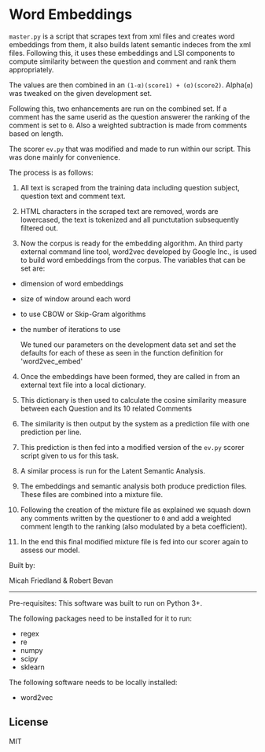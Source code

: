 # Word Embeddings

`master.py` is a script that scrapes text from xml files and creates word embeddings from them, it also builds latent semantic indeces from the xml files. Following this, it uses these embeddings and LSI components to compute similarity between the question and comment and rank them appropriately.

The values are then combined in an `(1-α)(score1) + (α)(score2)`. Alpha(`α`) was tweaked on the given development set.

Following this, two enhancements are run on the combined set. If a comment has the same userid as the question answerer the ranking of the comment is set to `0`. Also a weighted subtraction is made from comments based on length.

The scorer `ev.py` that was modified and made to run within our script. This was done mainly for convenience.

The process is as follows:

1. All text is scraped from the training data including question subject, question text and comment text.

2. HTML characters in the scraped text are removed, words are lowercased, the text is tokenized and all punctutation
    subsequently filtered out.

3. Now the corpus is ready for the embedding algorithm. An third party external command line tool, word2vec developed by Google Inc., is
    used to build word embeddings from the corpus. The variables that can be set are:

+ dimension of word embeddings
+ size of window around each word
+ to use CBOW or Skip-Gram algorithms
+ the number of iterations to use

    We tuned our parameters on the development data set and set the defaults for each of these as seen in the function definition for 'word2vec_embed'

4. Once the embeddings have been formed, they are called in from an external text file into a local dictionary.

5. This dictionary is then used to calculate the cosine similarity measure between each Question and its
    10 related Comments

6. The similarity is then output by the system as a prediction file with one prediction per line.

7. This prediction is then fed into a modified version of the `ev.py` scorer script given to us for this task.

8. A similar process is run for the Latent Semantic Analysis.

9. The embeddings and semantic analysis both produce prediction files. These files are combined into a mixture file.

10. Following the creation of the mixture file as explained we squash down any comments written by the questioner to `0` and add a weighted comment length to the ranking (also modulated by a beta coefficient).

11. In the end this final modified mixture file is fed into our scorer again to assess our model.

Built by:

Micah Friedland & Robert Bevan
***

Pre-requisites:
This software was built to run on Python 3+.

The following packages need to be installed for it to run:
- regex
- re
- numpy
- scipy
- sklearn

The following software needs to be locally installed:
- word2vec

License
----

MIT
